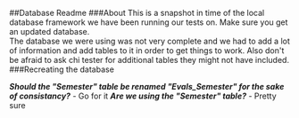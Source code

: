 ##Database Readme
###About
	This is a snapshot in time of the local database framework we have been running our tests on. Make sure you get an updated database.  
	The database we were using was not very complete and we had to add a lot of information and add tables to it in order to get things to work.
	Also don't be afraid to ask chi tester for additional tables they might not have included. 
###Recreating the database



***Should the "Semester" table be renamed "Evals_Semester" for the sake of consistancy?*** - Go for it
***Are we using the "Semester" table?*** - Pretty sure